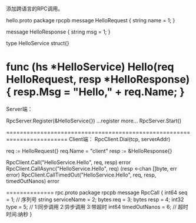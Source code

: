 添加跨语言的RPC调用。

hello.proto
package rpcpb
message HelloRequest {
	string name = 1;
}

message HelloResponse {
	string msg = 1;
}

type HelloService struct{}

func (hs *HelloService) Hello(req HelloRequest, resp *HelloResponse) {
	resp.Msg = "Hello," + req.Name;
}
=======================================================================
Server端：

RpcServer.Register(&HelloService{})
...register more...
RpcServer.Start()


========================================================================
Client端：
RpcClient.Dial(tcp, serverAddr)

req := HelloRequest{}
req.Name = "client"
resp := &HelloResponse{}

RpcClient.Call("HelloService.Hello", req, resp) error
RpcClient.CallAsync("HelloService.Hello", req) (resp <-chan []byte, err error)
RpcClient.CallTimedOut("HelloService.Hello", req, resp, timedOutNanos) error


==============
rpc.proto
package rpcpb
message RpcCall {
	int64  seq 			 = 1; // 序列号
	string serviceName   = 2; 
	bytes  req 			 = 3;
	bytes  resp 		 = 4;
	int32  type 		 = 5; // 1:同步调用 2:异步调用 3:带超时
	int64  timedOutNanos = 6; // 超时时间:纳秒
}